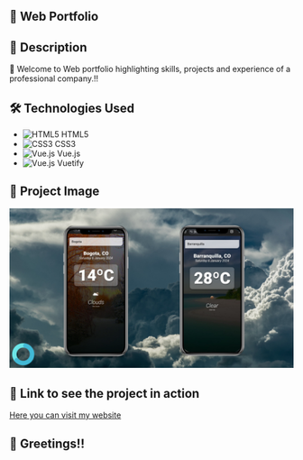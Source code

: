## :rocket: Web Portfolio

## :page_with_curl: Description

🎉 Welcome to Web portfolio highlighting skills, projects and experience of a professional company.!!

## :hammer_and_wrench: Technologies Used

- ![HTML5](https://img.icons8.com/color/48/000000/html-5--v1.png) HTML5
- ![CSS3](https://img.icons8.com/color/48/000000/css3.png) CSS3
- ![Vue.js](https://img.icons8.com/color/48/000000/vue-js.png) Vue.js
- ![Vue.js](https://img.icons8.com/color/48/000000/vue-js.png) Vuetify

## :camera_flash: Project Image

![Image - App1](https://github.com/Adrian97G/WeatherApp/blob/main/weatherapp.png)

## :link: Link to see the project in action

[Here you can visit my website](https://weather-app-adrian.netlify.app)

## :wave: Greetings!!

